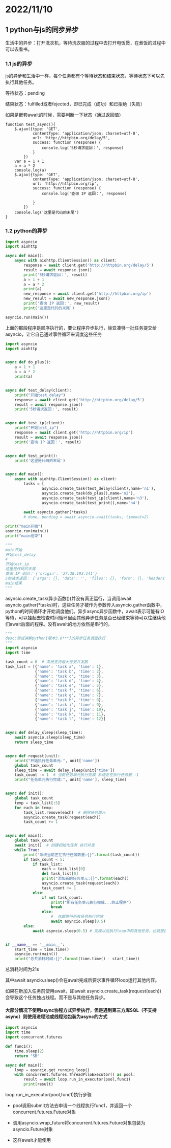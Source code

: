 # 2022/11/10

## 1 python与js的同步异步

生活中的异步：打开洗衣机，等待洗衣服的过程中去打开电饭煲，在煮饭的过程中可以去看书。

### 1.1 js的异步

js的异步和生活中一样，每个任务都有个等待状态和结束状态，等待状态下可以先执行其他任务。

等待状态：pending

结束状态：fulfilled或者fejected，即已完成（成功）和已拒绝（失败）

如果是嵌套await的时候，需要判断一下状态（通过返回值）

```javadoclike
function test_async(){
    $.ajax({type: 'GET',
            contentType: 'application/json; charset=utf-8',
            url: 'http://httpbin.org/delay/5',
            success: function (response) {
                console.log('5秒请求返回：', response)
            }
        })
    var a = 1 + 1
    a = a * 2
    console.log(a)
    $.ajax({type: 'GET',
            contentType: 'application/json; charset=utf-8',
            url: 'http://httpbin.org/ip',
            success: function (response) {
                console.log('查询 IP 返回：', response)

            }
        })
    console.log('这里是代码的末尾')
}
```

### 1.2 python的异步

```python
import asyncio
import aiohttp

async def main():
    async with aiohttp.ClientSession() as client:
        response = await client.get('http://httpbin.org/delay/5')
        result = await response.json()
        print('5秒请求返回：', result)
        a = 1 + 1
        a = a * 2
        print(a)
        new_response = await client.get('http://httpbin.org/ip')
        new_result = await new_response.json()
        print('查询 IP 返回：', new_result)
        print('这里是代码的末尾')

asyncio.run(main())
```

上面的那段程序是顺序执行的，要让程序异步执行，徐亚凑够一批任务提交给asyncio，让它自己通过事件循环来调度这些任务

```python
import asyncio
import aiohttp


async def do_plus():
    a = 1 + 1
    a = a * 2
    print(a)


async def test_delay(client):
    print("开始test_delay")
    response = await client.get('http://httpbin.org/delay/5')
    result = await response.json()
    print('5秒请求返回：', result)


async def test_ip(client):
    print("开始test_ip")
    response = await client.get('http://httpbin.org/ip')
    result = await response.json()
    print('查询 IP 返回：', result)


async def test_print():
    print('这里是代码的末尾')


async def main():
    async with aiohttp.ClientSession() as client:
        tasks = [
                asyncio.create_task(test_delay(client),name='n1'),
                asyncio.create_task(do_plus(),name='n2'),
                asyncio.create_task(test_ip(client),name='n3'),
                asyncio.create_task(test_print(),name='n4')
                ]
        await asyncio.gather(*tasks)
        # done, pending = await asyncio.await(tasks, timeout=2)

print("main开始")
asyncio.run(main())
print("main结束") 

"""
main开始
开始test_delay
4
开始test_ip
这里是代码的末尾
查询 IP 返回： {'origin': '27.38.193.141'}
5秒请求返回： {'args': {}, 'data': '', 'files': {}, 'form': {}, 'headers': {'Accept': '*/*', 'Accept-Encoding': 'gzip, deflate', 'Host': 'httpbin.org', 'User-Agent': 'Python/3.8 aiohttp/3.8.3', 'X-Amzn-Trace-Id': 'Root=1-636c2930-22fa90080595411818e176c3'}, 'origin': '27.38.193.141', 'url': 'http://httpbin.org/delay/5'}
main结束
"""
```

asyncio.create_task(异步函数())并没有真正运行，当调用await asyncio.gather(*tasks)时，这些任务才被作为参数传入asyncio.gather函数中，python的时间循环才开始调度他们。异步async异步函数中，await表示可能有IO等待，可以挂起去检查时间循环里面其他异步任务是否已经结束等待可以往继续他们await后面的程序。没有await的地方依然是串行的。

```python
"""
desc:测试讲解python[版本3.8***]的异步任务调度执行
"""
import asyncio
import time

task_count = 0  # 系统支持最大任务并发数
task_list = [{'name': 'task a', 'time': 1},
             {'name': 'task b', 'time': 2},
             {'name': 'task c', 'time': 3},
             {'name': 'task d', 'time': 4},
             {'name': 'task e', 'time': 5},
             {'name': 'task f', 'time': 6},
             {'name': 'task g', 'time': 7},
             {'name': 'task h', 'time': 8},
             {'name': 'task i', 'time': 9},
             {'name': 'task j', 'time': 10},
             {'name': 'task k', 'time': 11},
             {'name': 'task l', 'time': 12}]


async def delay_sleep(sleep_time):
    await asyncio.sleep(sleep_time)
    return sleep_time


async def request(unit):
    print("开始执行任务单元:", unit['name'])
    global task_count
    sleep_time = await delay_sleep(unit['time'])
    task_count -= 1  # 当前任务单元执行完成 系统正在执行任务数 -1
    print("任务单元执行完成:", unit['name'], sleep_time)


async def init():
    global task_count
    temp = task_list[:5]
    for each in temp:
        task_list.remove(each)  # 删除任务单元
        asyncio.create_task(request(each))
        task_count += 1


async def main():
    global task_count
    await init()  # 创建初始化任务 执行并发
    while True:
        print("系统当前正在执行任务数量:{}".format(task_count))
        if task_count < 5:
            if task_list:
                each = task_list[0]
                del task_list[0]
                print("添加新的任务单元:{}".format(each))
                asyncio.create_task(request(each))
                task_count += 1
            else:
                if not task_count:
                    print("所有任务单元执行完成...终止程序")
                    break
                else:
                    #  休眠等待所有任务执行完成
                    await asyncio.sleep(0.5)
        else:
            await asyncio.sleep(0.5) # 完成以后执行loop中的其他任务，也就是执行新加入的任务单元


if __name__ == '__main__':
    start_time = time.time()
    asyncio.run(main())
    print("总共消耗时间:{}".format(time.time() - start_time))
```

总消耗时间为21s

其中await asyncio.sleep()会在await完成后要求事件循环loop运行其他内容。

如果在新加入任务前使用await，即await asyncio.create_task(request(each))会导致这个任务独占线程。而不是与其他任务异步。

#### 大部分情况下使用async协程方式异步执行，但是遇到第三方库SQL（不支持async）则使用进程池或线程池包装为async的方式

```python
import asyncio
import time
import concurrent.futures

def func1():
    time.sleep(2)
    return "SB"

async def main():
    loop = asyncio.get_running_loop()
    with concurrent.futures.ThreadPlloExecutor() as pool:
        result = await loop.run_in_executor(pool,func1)
        print(result) 

```



loop.run_in_executor(pool,func1)执行步骤

- pool调用submit方法去申请一个线程执行func1，并返回一个concurrent.futures.Future对象

- 调用asyncio.wrap_future将concurrent.futures.Future对象包装为asyncio.Future对象

- 这样await才能使用
